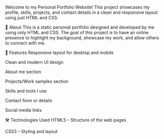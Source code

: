 Welcome to my Personal Portfolio Website! This project showcases my profile, skills, projects, and contact details in a clean and responsive layout using just HTML and CSS.

📌 About
This is a static personal portfolio designed and developed by me using only HTML and CSS. The goal of this project is to have an online presence to highlight my background, showcase my work, and allow others to connect with me.

🚀 Features
Responsive layout for desktop and mobile

Clean and modern UI design

About me section

Projects/Work samples section

Skills and tools I use

Contact form or details

Social media links

🛠️ Technologies Used
HTML5 – Structure of the web pages

CSS3 – Styling and layout
